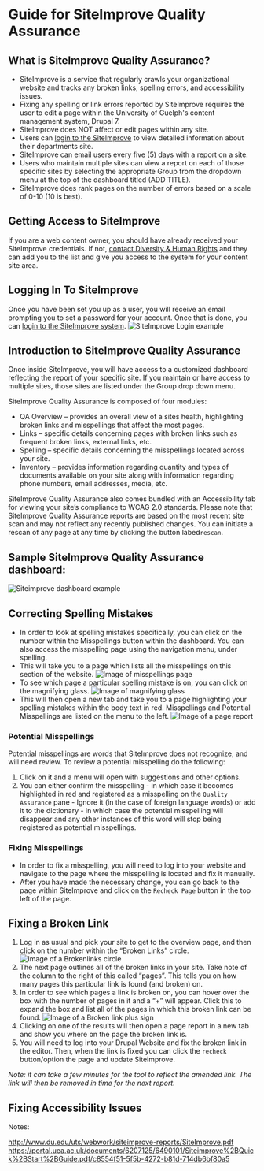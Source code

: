# Guide for SiteImprove Quality Assurance
## What is SiteImprove Quality Assurance?
* SiteImprove is a service that regularly crawls your organizational website and tracks any broken links, spelling errors, and accessibility issues.
* Fixing any spelling or link errors reported by SiteImprove requires the user to edit a page within the University of Guelph's content management system, Drupal 7.
* SiteImprove does NOT affect or edit pages within any site.
* Users can [login to the SiteImprove](http://my.siteimprove.com/) to view detailed information about their departments site.
* SiteImprove can email users every five (5) days with a report on a site.
* Users who maintain multiple sites can view a report on each of those specific sites by selecting the appropriate Group from the dropdown menu at the top of the dashboard titled (ADD TITLE).
* SiteImprove does rank pages on the number of errors based on a scale of 0-10 (10 is best).

## Getting Access to SiteImprove
If you are a web content owner, you should have already received your SiteImprove credentials. If not, [contact Diversity & Human Rights](http://www.uoguelph.ca/diversity-human-rights/) and they can add you to the list and give you access to the system for your content site area.

## Logging In To SiteImprove
Once you have been set you up as a user, you will receive an email prompting you to set a password for your account. Once that is done, you can [login to the SiteImprove system](http://my.siteimprove.com).
![SiteImprove Login example](images/SIlog.png)
## Introduction to SiteImprove Quality Assurance
Once inside SiteImprove, you will have access to a customized dashboard reflecting the report of your specific site. If you maintain or have access to multiple sites, those sites are listed under the Group drop down menu.

SiteImprove Quality Assurance is composed of four modules:
* QA Overview – provides an overall view of a sites health, highlighting broken links and misspellings that affect the most pages.
* Links – specific details concerning pages with broken links such as frequent broken links, external links, etc.
* Spelling – specific details concerning the misspellings located across your site.
* Inventory – provides information regarding quantity and types of documents available on your site along with information regarding phone numbers, email addresses, media, etc.

SiteImprove Quality Assurance also comes bundled with an Accessibility tab for viewing your site’s compliance to WCAG 2.0 standards.
Please note that SiteImprove Quality Assurance reports are based on the most recent site scan and may not reflect any recently published changes. You can initiate a rescan of any page at any time by clicking the button labed`rescan`.

## Sample SiteImprove Quality Assurance dashboard:
![Siteimprove dashboard example](images/SIdash.png)

## Correcting Spelling Mistakes
* In order to look at spelling mistakes specifically, you can click on the number within the Misspellings button within the dashboard. You can also access the misspelling page using the navigation menu, under spelling.
* This will take you to a page which lists all the misspellings on this section of the website.
![Image of misspellings page](images/SImiss.png)
* To see which page a particular spelling mistake is on, you can click on the magnifying glass.
![Image of magnifying glass](images/SIglass.png)
* This will then open a new tab and take you to a page highlighting your spelling mistakes within the body text in red. Misspellings and Potential Misspellings are listed on the menu to the left.
![Image of a page report](images/SImissreport.png)

### Potential Misspellings
Potential misspellings are words that SiteImprove does not recognize, and will need review. To review a potential misspelling do the following:
1. Click on it and a menu will open with suggestions and other options.
2. You can either confirm the misspelling - in which case it becomes highlighted in red and registered as a misspelling on the `Quality Assurance` pane - Ignore it (in the case of foreign language words) or add it to the dictionary - in which case the potential misspelling will disappear and any other instances of this word will stop being registered as potential misspellings.

### Fixing Misspellings
* In order to fix a misspelling, you will need to log into your website and navigate to the page where the misspelling is located and fix it manually.
* After you have made the necessary change, you can go back to the page within SiteImprove and click on the `Recheck Page` button in the top left of the page.

## Fixing a Broken Link
1. Log in as usual and pick your site to get to the overview page, and then click on the number within the “Broken Links” circle.
![Image of a Brokenlinks circle](images/SIbrokenselect.png)
2. The next page outlines all of the broken links in your site. Take note of the column to the right of this called “pages”. This tells you on how many pages this particular link is found (and broken) on.
3. In order to see which pages a link is broken on, you can hover over the box with the number of pages in it and a “+” will appear. Click this to expand the box and list all of the pages in which this broken link can be found.
![Image of a Broken link plus sign](images/SIbrokenplus.png)
4. Clicking on one of the results will then open a page report in a new tab and show you where on the page the broken link is.
5. You will need to log into your Drupal Website and fix the broken link in the editor. Then, when the link is fixed you can click the `recheck` button/option the page and update Siteimprove.

*Note: it can take a few minutes for the tool to reflect the amended link. The link will then be removed in time for the next report.*

## Fixing Accessibility Issues



Notes:

http://www.du.edu/uts/webwork/siteimprove-reports/SiteImprove.pdf
https://portal.uea.ac.uk/documents/6207125/6490101/Siteimprove%2BQuick%2BStart%2BGuide.pdf/c8554f51-5f5b-4272-b81d-714db6bf80a5
